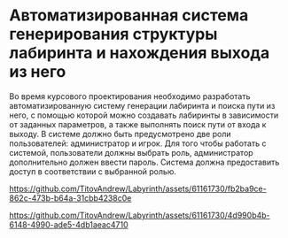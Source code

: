 # Автоматизированная система генерирования структуры лабиринта и нахождения выхода из него
Во время курсового проектирования необходимо разработать автоматизированную систему генерации лабиринта и поиска пути из него, с помощью которой можно создавать лабиринты в зависимости от заданных параметров, а также выполнять поиск пути от входа к выходу.
В системе должно быть предусмотрено две роли пользователей: администратор и игрок. Для того чтобы работать с системой, пользователи должны выбрать роль, администратор дополнительно должен ввести пароль. Система должна предоставить доступ в соответствии с выбранной ролью. 

https://github.com/TitovAndrew/Labyrinth/assets/61161730/fb2ba9ce-862c-473b-b64a-31cbb4238c0e  

https://github.com/TitovAndrew/Labyrinth/assets/61161730/4d990b4b-6148-4990-ade5-4db1aeac4710  
